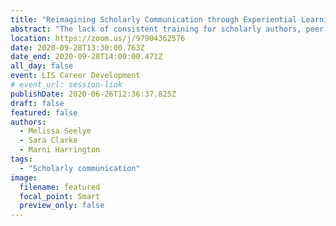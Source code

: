 ```yaml
---
title: "Reimagining Scholarly Communication through Experiential Learning: Merging Theory and Practice for MLIS Students"
abstract: "The lack of consistent training for scholarly authors, peer reviewers, and editors is a problem across disciplines, but it is one that affects academic librarians in a unique variety of ways. Like instructional faculty, academic librarians are generally required to engage in scholarly activity, but they are also increasingly in the position of providing guidance on and advocating for emerging trends in scholarly communication. This presentation will describe how the creation of a student-run journal and an associated scholarly communication course in Western University’s Faculty of Information and Media Studies (FIMS) are helping to meet this need."
location: https://zoom.us/j/97904362576
date: 2020-09-28T13:30:00.763Z
date_end: 2020-09-28T14:00:00.471Z
all_day: false
event: LIS Career Development
# event_url: session-link
publishDate: 2020-06-26T12:36:37.825Z
draft: false
featured: false
authors:
  - Melissa Seelye
  - Sara Clarke
  - Marni Harrington
tags:
  - "Scholarly communication"
image:
  filename: featured
  focal_point: Smart
  preview_only: false
---
```

